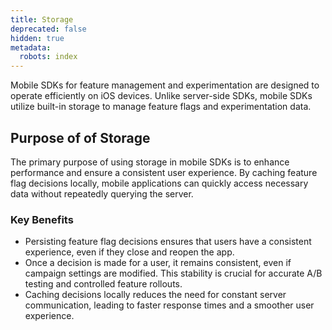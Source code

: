 ```yaml
---
title: Storage
deprecated: false
hidden: true
metadata:
  robots: index
---
```

Mobile SDKs for feature management and experimentation are designed to operate efficiently on iOS devices. Unlike server-side SDKs, mobile SDKs utilize built-in storage to manage feature flags and experimentation data.

## Purpose of of Storage

The primary purpose of using storage in mobile SDKs is to enhance performance and ensure a consistent user experience. By caching feature flag decisions locally, mobile applications can quickly access necessary data without repeatedly querying the server.

### Key Benefits

* Persisting feature flag decisions ensures that users have a consistent experience, even if they close and reopen the app.
* Once a decision is made for a user, it remains consistent, even if campaign settings are modified. This stability is crucial for accurate A/B testing and controlled feature rollouts.
* Caching decisions locally reduces the need for constant server communication, leading to faster response times and a smoother user experience.